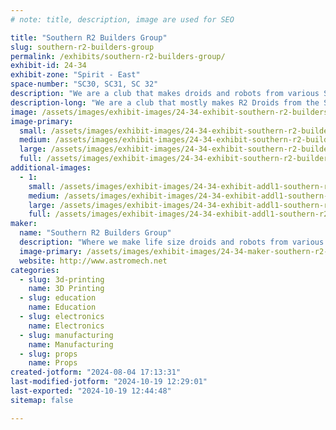 ```yaml
---
# note: title, description, image are used for SEO

title: "Southern R2 Builders Group"
slug: southern-r2-builders-group
permalink: /exhibits/southern-r2-builders-group/
exhibit-id: 24-34
exhibit-zone: "Spirit - East"
space-number: "SC30, SC31, SC 32"
description: "We are a club that makes droids and robots from various Sci-Fi film franchises. "
description-long: "We are a club that mostly makes R2 Droids from the Star Wars film and TV shows as a hobby. We are located all over Florida. We also do charity events with the droids. "
image: /assets/images/exhibit-images/24-34-exhibit-southern-r2-builders-group-past-maker-faire-large.jpg
image-primary: 
  small: /assets/images/exhibit-images/24-34-exhibit-southern-r2-builders-group-past-maker-faire-small.jpg
  medium: /assets/images/exhibit-images/24-34-exhibit-southern-r2-builders-group-past-maker-faire-medium.jpg
  large: /assets/images/exhibit-images/24-34-exhibit-southern-r2-builders-group-past-maker-faire-large.jpg
  full: /assets/images/exhibit-images/24-34-exhibit-southern-r2-builders-group-past-maker-faire-full.jpg
additional-images: 
  - 1:
    small: /assets/images/exhibit-images/24-34-exhibit-addl1-southern-r2-builders-group-1-maker-faire-2021-sr2b-small.jpg
    medium: /assets/images/exhibit-images/24-34-exhibit-addl1-southern-r2-builders-group-1-maker-faire-2021-sr2b-medium.jpg
    large: /assets/images/exhibit-images/24-34-exhibit-addl1-southern-r2-builders-group-1-maker-faire-2021-sr2b-large.jpg
    full: /assets/images/exhibit-images/24-34-exhibit-addl1-southern-r2-builders-group-1-maker-faire-2021-sr2b-full.jpg
maker: 
  name: "Southern R2 Builders Group"
  description: "Where we make life size droids and robots from various Sci-Fi franchises. "
  image-primary: /assets/images/exhibit-images/24-34-maker-southern-r2-builders-group-r2-logo-medium.png
  website: http://www.astromech.net
categories: 
  - slug: 3d-printing
    name: 3D Printing
  - slug: education
    name: Education
  - slug: electronics
    name: Electronics
  - slug: manufacturing
    name: Manufacturing
  - slug: props
    name: Props
created-jotform: "2024-08-04 17:13:31"
last-modified-jotform: "2024-10-19 12:29:01"
last-exported: "2024-10-19 12:44:48"
sitemap: false

---
```

